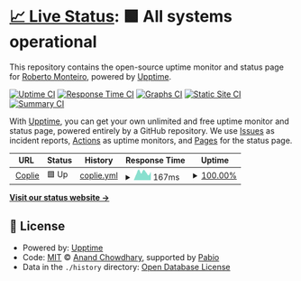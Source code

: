 # [📈 Live Status](https://flourigh.github.io/upptime): <!--live status--> **🟩 All systems operational**

This repository contains the open-source uptime monitor and status page for [Roberto Monteiro](https://linkedin.com/in/flourigh), powered by [Upptime](https://github.com/upptime/upptime).

[![Uptime CI](https://github.com/flourigh/upptime/workflows/Uptime%20CI/badge.svg)](https://github.com/flourigh/upptime/actions?query=workflow%3A%22Uptime+CI%22)
[![Response Time CI](https://github.com/flourigh/upptime/workflows/Response%20Time%20CI/badge.svg)](https://github.com/flourigh/upptime/actions?query=workflow%3A%22Response+Time+CI%22)
[![Graphs CI](https://github.com/flourigh/upptime/workflows/Graphs%20CI/badge.svg)](https://github.com/flourigh/upptime/actions?query=workflow%3A%22Graphs+CI%22)
[![Static Site CI](https://github.com/flourigh/upptime/workflows/Static%20Site%20CI/badge.svg)](https://github.com/flourigh/upptime/actions?query=workflow%3A%22Static+Site+CI%22)
[![Summary CI](https://github.com/flourigh/upptime/workflows/Summary%20CI/badge.svg)](https://github.com/flourigh/upptime/actions?query=workflow%3A%22Summary+CI%22)

With [Upptime](https://upptime.js.org), you can get your own unlimited and free uptime monitor and status page, powered entirely by a GitHub repository. We use [Issues](https://github.com/flourigh/upptime/issues) as incident reports, [Actions](https://github.com/flourigh/upptime/actions) as uptime monitors, and [Pages](https://flourigh.github.io/upptime) for the status page.

<!--start: status pages-->
<!-- This summary is generated by Upptime (https://github.com/upptime/upptime) -->
<!-- Do not edit this manually, your changes will be overwritten -->
<!-- prettier-ignore -->
| URL | Status | History | Response Time | Uptime |
| --- | ------ | ------- | ------------- | ------ |
| <img alt="" src="https://icons.duckduckgo.com/ip3/www.coplie.com.ico" height="13"> [Coplie](https://www.coplie.com) | 🟩 Up | [coplie.yml](https://github.com/flourigh/upptime/commits/HEAD/history/coplie.yml) | <details><summary><img alt="Response time graph" src="./graphs/coplie/response-time-week.png" height="20"> 167ms</summary><br><a href="https://flourigh.github.io/upptime/history/coplie"><img alt="Response time 174" src="https://img.shields.io/endpoint?url=https%3A%2F%2Fraw.githubusercontent.com%2Fflourigh%2Fupptime%2FHEAD%2Fapi%2Fcoplie%2Fresponse-time.json"></a><br><a href="https://flourigh.github.io/upptime/history/coplie"><img alt="24-hour response time 177" src="https://img.shields.io/endpoint?url=https%3A%2F%2Fraw.githubusercontent.com%2Fflourigh%2Fupptime%2FHEAD%2Fapi%2Fcoplie%2Fresponse-time-day.json"></a><br><a href="https://flourigh.github.io/upptime/history/coplie"><img alt="7-day response time 167" src="https://img.shields.io/endpoint?url=https%3A%2F%2Fraw.githubusercontent.com%2Fflourigh%2Fupptime%2FHEAD%2Fapi%2Fcoplie%2Fresponse-time-week.json"></a><br><a href="https://flourigh.github.io/upptime/history/coplie"><img alt="30-day response time 164" src="https://img.shields.io/endpoint?url=https%3A%2F%2Fraw.githubusercontent.com%2Fflourigh%2Fupptime%2FHEAD%2Fapi%2Fcoplie%2Fresponse-time-month.json"></a><br><a href="https://flourigh.github.io/upptime/history/coplie"><img alt="1-year response time 174" src="https://img.shields.io/endpoint?url=https%3A%2F%2Fraw.githubusercontent.com%2Fflourigh%2Fupptime%2FHEAD%2Fapi%2Fcoplie%2Fresponse-time-year.json"></a></details> | <details><summary><a href="https://flourigh.github.io/upptime/history/coplie">100.00%</a></summary><a href="https://flourigh.github.io/upptime/history/coplie"><img alt="All-time uptime 100.00%" src="https://img.shields.io/endpoint?url=https%3A%2F%2Fraw.githubusercontent.com%2Fflourigh%2Fupptime%2FHEAD%2Fapi%2Fcoplie%2Fuptime.json"></a><br><a href="https://flourigh.github.io/upptime/history/coplie"><img alt="24-hour uptime 100.00%" src="https://img.shields.io/endpoint?url=https%3A%2F%2Fraw.githubusercontent.com%2Fflourigh%2Fupptime%2FHEAD%2Fapi%2Fcoplie%2Fuptime-day.json"></a><br><a href="https://flourigh.github.io/upptime/history/coplie"><img alt="7-day uptime 100.00%" src="https://img.shields.io/endpoint?url=https%3A%2F%2Fraw.githubusercontent.com%2Fflourigh%2Fupptime%2FHEAD%2Fapi%2Fcoplie%2Fuptime-week.json"></a><br><a href="https://flourigh.github.io/upptime/history/coplie"><img alt="30-day uptime 100.00%" src="https://img.shields.io/endpoint?url=https%3A%2F%2Fraw.githubusercontent.com%2Fflourigh%2Fupptime%2FHEAD%2Fapi%2Fcoplie%2Fuptime-month.json"></a><br><a href="https://flourigh.github.io/upptime/history/coplie"><img alt="1-year uptime 100.00%" src="https://img.shields.io/endpoint?url=https%3A%2F%2Fraw.githubusercontent.com%2Fflourigh%2Fupptime%2FHEAD%2Fapi%2Fcoplie%2Fuptime-year.json"></a></details>

<!--end: status pages-->

[**Visit our status website →**](https://flourigh.github.io/upptime)

## 📄 License

- Powered by: [Upptime](https://github.com/upptime/upptime)
- Code: [MIT](./LICENSE) © [Anand Chowdhary](https://anandchowdhary.com), supported by [Pabio](https://pabio.com)
- Data in the `./history` directory: [Open Database License](https://opendatacommons.org/licenses/odbl/1-0/)
